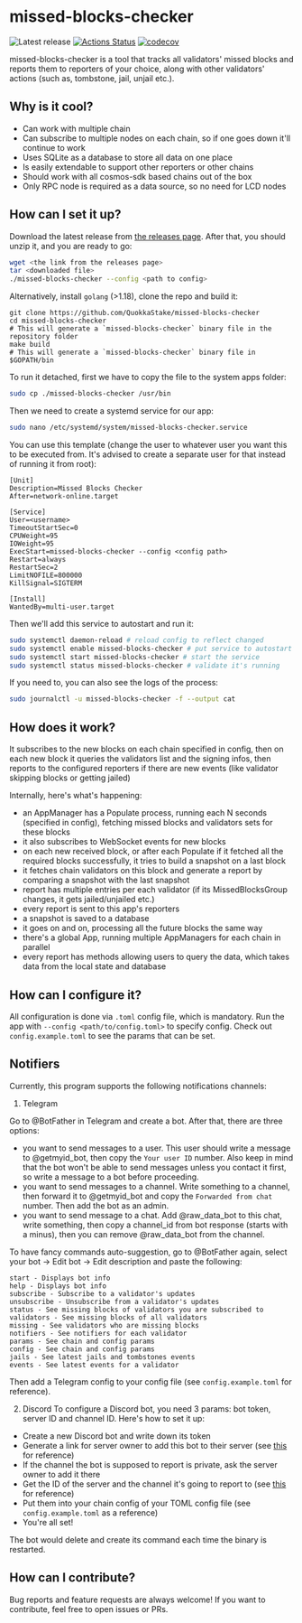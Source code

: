 # missed-blocks-checker

![Latest release](https://img.shields.io/github/v/release/QuokkaStake/missed-blocks-checker)
[![Actions Status](https://github.com/QuokkaStake/missed-blocks-checker/workflows/test/badge.svg)](https://github.com/QuokkaStake/missed-blocks-checker/actions)
[![codecov](https://codecov.io/gh/QuokkaStake/missed-blocks-checker/graph/badge.svg?token=JhR7t6G1s6)](https://codecov.io/gh/QuokkaStake/missed-blocks-checker)

missed-blocks-checker is a tool that tracks all validators' missed blocks and reports them
to reporters of your choice, along with other validators' actions (such as, tombstone, jail, unjail etc.).

## Why is it cool?
- Can work with multiple chain
- Can subscribe to multiple nodes on each chain, so if one goes down it'll continue to work
- Uses SQLite as a database to store all data on one place
- Is easily extendable to support other reporters or other chains
- Should work with all cosmos-sdk based chains out of the box
- Only RPC node is required as a data source, so no need for LCD nodes

## How can I set it up?

Download the latest release from [the releases page](https://github.com/QuokkaStake/missed-blocks-checker/releases/). After that, you should unzip it, and you are ready to go:

```sh
wget <the link from the releases page>
tar <downloaded file>
./missed-blocks-checker --config <path to config>
```

Alternatively, install `golang` (>1.18), clone the repo and build it:
```
git clone https://github.com/QuokkaStake/missed-blocks-checker
cd missed-blocks-checker
# This will generate a `missed-blocks-checker` binary file in the repository folder
make build
# This will generate a `missed-blocks-checker` binary file in $GOPATH/bin
```

To run it detached, first we have to copy the file to the system apps folder:

```sh
sudo cp ./missed-blocks-checker /usr/bin
```

Then we need to create a systemd service for our app:

```sh
sudo nano /etc/systemd/system/missed-blocks-checker.service
```

You can use this template (change the user to whatever user you want this to be executed from.
It's advised to create a separate user for that instead of running it from root):

```
[Unit]
Description=Missed Blocks Checker
After=network-online.target

[Service]
User=<username>
TimeoutStartSec=0
CPUWeight=95
IOWeight=95
ExecStart=missed-blocks-checker --config <config path>
Restart=always
RestartSec=2
LimitNOFILE=800000
KillSignal=SIGTERM

[Install]
WantedBy=multi-user.target
```

Then we'll add this service to autostart and run it:

```sh
sudo systemctl daemon-reload # reload config to reflect changed
sudo systemctl enable missed-blocks-checker # put service to autostart
sudo systemctl start missed-blocks-checker # start the service
sudo systemctl status missed-blocks-checker # validate it's running
```

If you need to, you can also see the logs of the process:

```sh
sudo journalctl -u missed-blocks-checker -f --output cat
```

## How does it work?

It subscribes to the new blocks on each chain specified in config, then on each new block
it queries the validators list and the signing infos, then reports to the configured reporters
if there are new events (like validator skipping blocks or getting jailed)

Internally, here's what's happening:
- an AppManager has a Populate process, running each N seconds (specified in config), fetching missed blocks
and validators sets for these blocks
- it also subscribes to WebSocket events for new blocks
- on each new received block, or after each Populate if it fetched all the required blocks successfully, it tries
to build a snapshot on a last block
- it fetches chain validators on this block and generate a report by comparing a snapshot with the last snapshot
- report has multiple entries per each validator (if its MissedBlocksGroup changes, it gets jailed/unjailed etc.)
- every report is sent to this app's reporters
- a snapshot is saved to a database
- it goes on and on, processing all the future blocks the same way
- there's a global App, running multiple AppManagers for each chain in parallel
- every report has methods allowing users to query the data, which takes data from the local state and database


## How can I configure it?

All configuration is done via `.toml` config file, which is mandatory. Run the app with `--config <path/to/config.toml>`
to specify config. Check out `config.example.toml` to see the params that can be set.

## Notifiers

Currently, this program supports the following notifications channels:
1) Telegram

Go to @BotFather in Telegram and create a bot. After that, there are three options:
- you want to send messages to a user. This user should write a message to @getmyid_bot, then copy
the `Your user ID` number. Also keep in mind that the bot won't be able to send messages unless you contact it first,
so write a message to a bot before proceeding.
- you want to send messages to a channel. Write something to a channel, then forward it to @getmyid_bot and copy
the `Forwarded from chat` number. Then add the bot as an admin.
- you want to send message to a chat. Add @raw_data_bot to this chat, write something, then copy a channel_id
from bot response (starts with a minus), then you can remove @raw_data_bot from the channel.

To have fancy commands auto-suggestion, go to @BotFather again, select your bot -> Edit bot -> Edit description
and paste the following:
```
start - Displays bot info
help - Displays bot info
subscribe - Subscribe to a validator's updates
unsubscribe - Unsubscribe from a validator's updates
status - See missing blocks of validators you are subscribed to
validators - See missing blocks of all validators
missing - See validators who are missing blocks
notifiers - See notifiers for each validator
params - See chain and config params
config - See chain and config params
jails - See latest jails and tombstones events
events - See latest events for a validator
```

Then add a Telegram config to your config file (see `config.example.toml` for reference).

2) Discord
To configure a Discord bot, you need 3 params: bot token, server ID and channel ID.
Here's how to set it up:
- Create a new Discord bot and write down its token
- Generate a link for server owner to add this bot to their server (see [this](https://www.youtube.com/watch?v=4XswiJ1iUaw) for reference)
- If the channel the bot is supposed to report is private, ask the server owner to add it there
- Get the ID of the server and the channel it's going to report to (see [this](https://support.discord.com/hc/en-us/articles/206346498-Where-can-I-find-my-User-Server-Message-ID-) for reference)
- Put them into your chain config of your TOML config file (see `config.example.toml` as a reference)
- You're all set!

The bot would delete and create its command each time the binary is restarted.


## How can I contribute?

Bug reports and feature requests are always welcome! If you want to contribute, feel free to open issues or PRs.
